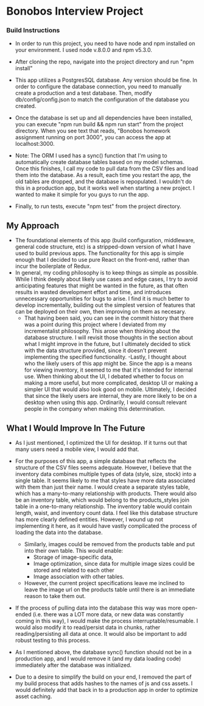 # Bonobos Interview Project

### Build Instructions

- In order to run this project, you need to have node and npm installed on your environment. I used node v.8.0.0 and npm v5.3.0.
- After cloning the repo, navigate into the project directory and run "npm install"
- This app utilizes a PostgresSQL database. Any version should be fine. In order to configure the database connection, you need to manually create a production and a test database. Then, modify db/config/config.json to match the configuration of the database you created.

- Once the database is set up and all dependencies have been installed, you can execute "npm run build && npm run start" from the project directory. When you see text that reads, "Bonobos homework assignment running on port 3000", you can access the app at localhost:3000.
- Note: The ORM I used has a sync() function that I'm using to automatically create database tables based on my model schemas. Once this finishes, I call my code to pull data from the CSV files and load them into the database. As a result, each time you restart the app, the old tables are dropped, and the database is repopulated. I wouldn't do this in a production app, but it works well when starting a new project. I wanted to make it simple for you guys to run the app.
- Finally, to run tests, execute "npm test" from the project directory.

## My Approach
- The foundational elements of this app (build configuration, middleware, general code structure, etc) is a stripped-down version of what I have used to build previous apps. The functionality for this app is simple enough that I decided to use pure React on the front-end, rather than incur the boilerplate of Redux.
- In general, my coding philosophy is to keep things as simple as possible. While I think deeply about likely use cases and edge cases, I try to avoid anticipating features that might be wanted in the future, as that often results in wasted development effort and time, and introduces unnecessary opportunities for bugs to arise. I find it is much better to develop incrementally, building out the simplest version of features that can be deployed on their own, then improving on them as necesary.
    - That having been said, you can see in the commit history that there was a point during this project where I deviated from my incrementalist philosophy. This arose when thinking about the database structure. I will revisit those thoughts in the section about what I might improve in the future, but I ultimately decided to stick with the  data structure provided, since it doesn't prevent implementing the specified functionality.
-Lastly, I thought about who the likely users of this app might be. Since the app is a means for viewing inventory, it seemed to me that it's intended for internal use. When thinking about the UI, I debated whether to focus on making a more useful, but more complicated, desktop UI or making a simpler UI that would also look good on mobile. Ultimately, I decided that since the likely users are internal, they are more likely to be on a desktop when using this app. Ordinarily, I would consult relevant people in the company when making this determination.

## What I Would Improve In The Future
- As I just mentioned, I optimized the UI for desktop. If it turns out that many users need a mobile view, I would add that.
- For the purposes of this app, a simple database that reflects the structure of the CSV files seems adequate. However, I believe that the inventory data combines multiple types of data (style, size, stock) into a single table. It seems likely to me that styles have more data associated with them than just their name. I would create a separate styles table, which has a many-to-many relationship with products. There would also be an inventory table, which would belong to the products_styles join table in a one-to-many relationship. The inventory table would contain length, waist, and inventory count data. I feel like this database structure has more clearly defined entities. However, I wound up not implementing it here, as it would have vastly complicated the process of loading the data into the database.

    - Similarly, images could be removed from the products table and put into their own table. This would enable:
      - Storage of image-specific data,
      - Image optimization, since data for multiple image sizes could be stored and related to each other
      - Image association with other tables.
    - However, the current project specifications leave me inclined to leave the image url on the products table until there is an immediate reason to take them out.

- If the process of pulling data into the database this way was more open-ended (i.e. there was a LOT more data, or new data was constantly coming in this way), I would make the process interruptable/resumable. I would also modify it to read/persist data in chunks, rather reading/persisting all data at once. It would also be important to add robust testing to this process.

- As I mentioned above, the database sync() function should not be in a production app, and I would remove it (and my data loading code) immediately after the database was initialized.
- Due to a desire to simplify the build on your end, I removed the part of my build process that adds hashes to the names of js and css assets. I would definitely add that back in to a production app in order to optimize asset caching.
